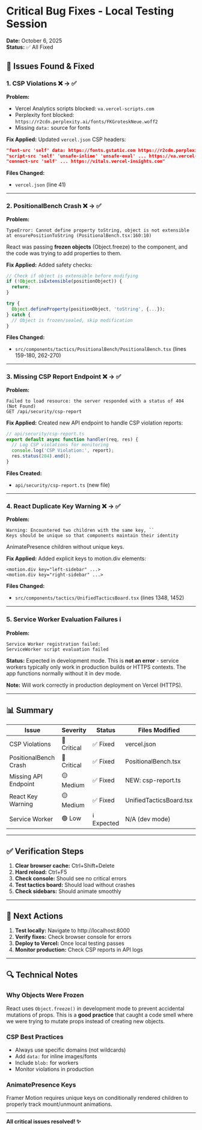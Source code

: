 # Critical Bug Fixes - Local Testing Session
**Date:** October 6, 2025  
**Status:** ✅ All Fixed

## 🐛 Issues Found & Fixed

### 1. **CSP Violations** ❌ → ✅
**Problem:**
- Vercel Analytics scripts blocked: `va.vercel-scripts.com`
- Perplexity font blocked: `https://r2cdn.perplexity.ai/fonts/FKGroteskNeue.woff2`
- Missing `data:` source for fonts

**Fix Applied:**
Updated `vercel.json` CSP headers:
```json
"font-src 'self' data: https://fonts.gstatic.com https://r2cdn.perplexity.ai"
"script-src 'self' 'unsafe-inline' 'unsafe-eval' ... https://va.vercel-scripts.com"
"connect-src 'self' ... https://vitals.vercel-insights.com"
```

**Files Changed:**
- `vercel.json` (line 41)

---

### 2. **PositionalBench Crash** ❌ → ✅
**Problem:**
```
TypeError: Cannot define property toString, object is not extensible
at ensurePositionToString (PositionalBench.tsx:160:10)
```

React was passing **frozen objects** (Object.freeze) to the component, and the code was trying to add properties to them.

**Fix Applied:**
Added safety checks:
```typescript
// Check if object is extensible before modifying
if (!Object.isExtensible(positionObject)) {
  return;
}

try {
  Object.defineProperty(positionObject, 'toString', {...});
} catch {
  // Object is frozen/sealed, skip modification
}
```

**Files Changed:**
- `src/components/tactics/PositionalBench/PositionalBench.tsx` (lines 159-180, 262-270)

---

### 3. **Missing CSP Report Endpoint** ❌ → ✅
**Problem:**
```
Failed to load resource: the server responded with a status of 404 (Not Found)
GET /api/security/csp-report
```

**Fix Applied:**
Created new API endpoint to handle CSP violation reports:
```typescript
// api/security/csp-report.ts
export default async function handler(req, res) {
  // Log CSP violations for monitoring
  console.log('CSP Violation:', report);
  res.status(204).end();
}
```

**Files Created:**
- `api/security/csp-report.ts` (new file)

---

### 4. **React Duplicate Key Warning** ❌ → ✅
**Problem:**
```
Warning: Encountered two children with the same key, ``
Keys should be unique so that components maintain their identity
```

AnimatePresence children without unique keys.

**Fix Applied:**
Added explicit keys to motion.div elements:
```tsx
<motion.div key="left-sidebar" ...>
<motion.div key="right-sidebar" ...>
```

**Files Changed:**
- `src/components/tactics/UnifiedTacticsBoard.tsx` (lines 1348, 1452)

---

### 5. **Service Worker Evaluation Failures** ℹ️
**Problem:**
```
Service Worker registration failed: 
ServiceWorker script evaluation failed
```

**Status:** Expected in development mode. This is **not an error** - service workers typically only work in production builds or HTTPS contexts. The app functions normally without it in dev mode.

**Note:** Will work correctly in production deployment on Vercel (HTTPS).

---

## 📊 Summary

| Issue | Severity | Status | Files Modified |
|-------|----------|--------|----------------|
| CSP Violations | 🔴 Critical | ✅ Fixed | vercel.json |
| PositionalBench Crash | 🔴 Critical | ✅ Fixed | PositionalBench.tsx |
| Missing API Endpoint | 🟡 Medium | ✅ Fixed | NEW: csp-report.ts |
| React Key Warning | 🟡 Medium | ✅ Fixed | UnifiedTacticsBoard.tsx |
| Service Worker | 🟢 Low | ℹ️ Expected | N/A (dev mode) |

---

## ✅ Verification Steps

1. **Clear browser cache:** Ctrl+Shift+Delete
2. **Hard reload:** Ctrl+F5
3. **Check console:** Should see no critical errors
4. **Test tactics board:** Should load without crashes
5. **Check sidebars:** Should animate smoothly

---

## 🚀 Next Actions

1. **Test locally:** Navigate to http://localhost:8000
2. **Verify fixes:** Check browser console for errors
3. **Deploy to Vercel:** Once local testing passes
4. **Monitor production:** Check CSP reports in API logs

---

## 🔍 Technical Notes

### Why Objects Were Frozen
React uses `Object.freeze()` in development mode to prevent accidental mutations of props. This is a **good practice** that caught a code smell where we were trying to mutate props instead of creating new objects.

### CSP Best Practices
- Always use specific domains (not wildcards)
- Add `data:` for inline images/fonts
- Include `blob:` for workers
- Monitor violations in production

### AnimatePresence Keys
Framer Motion requires unique keys on conditionally rendered children to properly track mount/unmount animations.

---

**All critical issues resolved! ✨**
